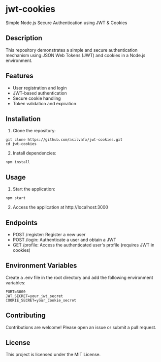 # jwt-cookies
Simple Node.js Secure Authentication using JWT & Cookies

## Description
This repository demonstrates a simple and secure authentication mechanism using JSON Web Tokens (JWT) and cookies in a Node.js environment.

## Features
- User registration and login
- JWT-based authentication
- Secure cookie handling
- Token validation and expiration

## Installation
1. Clone the repository:
  ```
  git clone https://github.com/asilvafx/jwt-cookies.git
  cd jwt-cookies
  ```
2. Install dependencies:
  ```
  npm install
  ```

## Usage
1. Start the application:
  ```
  npm start
  ```
2. Access the application at http://localhost:3000

## Endpoints
- POST /register: Register a new user
- POST /login: Authenticate a user and obtain a JWT
- GET /profile: Access the authenticated user's profile (requires JWT in cookies)

## Environment Variables
Create a .env file in the root directory and add the following environment variables:
  ```
  PORT=3000
  JWT_SECRET=your_jwt_secret
  COOKIE_SECRET=your_cookie_secret
  ```

## Contributing
Contributions are welcome! Please open an issue or submit a pull request.

## License
This project is licensed under the MIT License.
